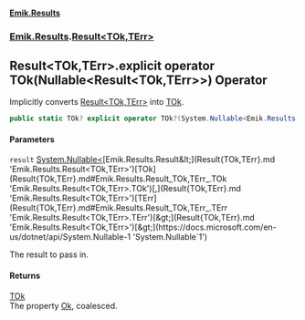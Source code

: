 #### [Emik.Results](index.md 'index')
### [Emik.Results](Emik.Results.md 'Emik.Results').[Result&lt;TOk,TErr&gt;](Result{TOk,TErr}.md 'Emik.Results.Result<TOk,TErr>')

## Result<TOk,TErr>.explicit operator TOk(Nullable<Result<TOk,TErr>>) Operator

Implicitly converts [Result&lt;TOk,TErr&gt;](Result{TOk,TErr}.md 'Emik.Results.Result<TOk,TErr>') into [TOk](Result{TOk,TErr}.md#Emik.Results.Result_TOk,TErr_.TOk 'Emik.Results.Result<TOk,TErr>.TOk').

```csharp
public static TOk? explicit operator TOk?(System.Nullable<Emik.Results.Result<TOk,TErr>> result);
```
#### Parameters

<a name='Emik.Results.Result_TOk,TErr_.op_ExplicitTOk(System.Nullable_Emik.Results.Result_TOk,TErr__).result'></a>

`result` [System.Nullable&lt;](https://docs.microsoft.com/en-us/dotnet/api/System.Nullable-1 'System.Nullable`1')[Emik.Results.Result&lt;](Result{TOk,TErr}.md 'Emik.Results.Result<TOk,TErr>')[TOk](Result{TOk,TErr}.md#Emik.Results.Result_TOk,TErr_.TOk 'Emik.Results.Result<TOk,TErr>.TOk')[,](Result{TOk,TErr}.md 'Emik.Results.Result<TOk,TErr>')[TErr](Result{TOk,TErr}.md#Emik.Results.Result_TOk,TErr_.TErr 'Emik.Results.Result<TOk,TErr>.TErr')[&gt;](Result{TOk,TErr}.md 'Emik.Results.Result<TOk,TErr>')[&gt;](https://docs.microsoft.com/en-us/dotnet/api/System.Nullable-1 'System.Nullable`1')

The result to pass in.

#### Returns
[TOk](Result{TOk,TErr}.md#Emik.Results.Result_TOk,TErr_.TOk 'Emik.Results.Result<TOk,TErr>.TOk')  
The property [Ok](Result{TOk,TErr}.Ok.md 'Emik.Results.Result<TOk,TErr>.Ok'), coalesced.